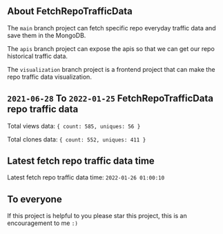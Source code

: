 ## About FetchRepoTrafficData

The `main` branch project can fetch specific repo everyday traffic data and save them in the MongoDB.

The `apis` branch project can expose the apis so that we can get our repo historical traffic data.

The `visualization` branch project is a frontend project that can make the repo traffic data visualization.

## `2021-06-28` To `2022-01-25` FetchRepoTrafficData repo traffic data

Total views data: `{ count: 585, uniques: 56 }`

Total clones data: `{ count: 552, uniques: 411 }`

## Latest fetch repo traffic data time

Latest fetch repo traffic data time: `2022-01-26 01:00:10`

## To everyone

If this project is helpful to you please star this project, this is an encouragement to me `:)`



